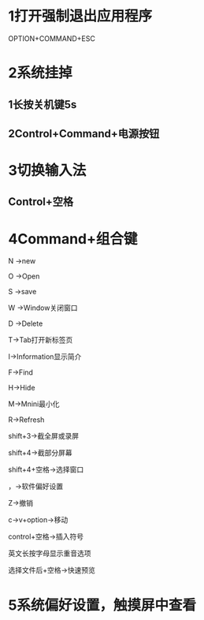 #  1打开强制退出应用程序

OPTION+COMMAND+ESC

# 2系统挂掉

## 1长按关机键5s

## 2Control+Command+电源按钮

#  3切换输入法

## Control+空格

# 4Command+组合键

N ->new

O ->Open

S ->save

W ->Window关闭窗口

D ->Delete

T->Tab打开新标签页

I->Information显示简介

F->Find

H->Hide

M->Mnini最小化

R->Refresh

shift+3->截全屏或录屏

shift+4->截部分屏幕

shift+4+空格->选择窗口

，->软件偏好设置

Z->撤销

c->v+option->移动

control+空格->插入符号

英文长按字母显示重音选项

选择文件后+空格->快速预览

# 5系统偏好设置，触摸屏中查看

